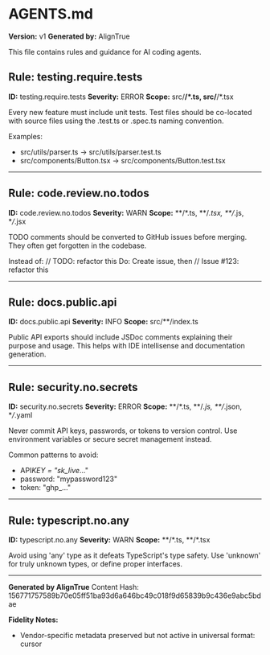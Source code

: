 # AGENTS.md

**Version:** v1
**Generated by:** AlignTrue

This file contains rules and guidance for AI coding agents.

## Rule: testing.require.tests

**ID:** testing.require.tests
**Severity:** ERROR
**Scope:** src/**/\*.ts, src/**/\*.tsx

Every new feature must include unit tests. Test files should be co-located
with source files using the .test.ts or .spec.ts naming convention.

Examples:

- src/utils/parser.ts → src/utils/parser.test.ts
- src/components/Button.tsx → src/components/Button.test.tsx

---

## Rule: code.review.no.todos

**ID:** code.review.no.todos
**Severity:** WARN
**Scope:** **/\*.ts, **/_.tsx, \*\*/_.js, \*_/_.jsx

TODO comments should be converted to GitHub issues before merging.
They often get forgotten in the codebase.

Instead of: // TODO: refactor this
Do: Create issue, then // Issue #123: refactor this

---

## Rule: docs.public.api

**ID:** docs.public.api
**Severity:** INFO
**Scope:** src/\*\*/index.ts

Public API exports should include JSDoc comments explaining their purpose
and usage. This helps with IDE intellisense and documentation generation.

---

## Rule: security.no.secrets

**ID:** security.no.secrets
**Severity:** ERROR
**Scope:** **/\*.ts, **/_.js, \*\*/_.json, \*_/_.yaml

Never commit API keys, passwords, or tokens to version control.
Use environment variables or secure secret management instead.

Common patterns to avoid:

- API*KEY = "sk_live*..."
- password: "mypassword123"
- token: "ghp\_..."

---

## Rule: typescript.no.any

**ID:** typescript.no.any
**Severity:** WARN
**Scope:** **/\*.ts, **/\*.tsx

Avoid using 'any' type as it defeats TypeScript's type safety.
Use 'unknown' for truly unknown types, or define proper interfaces.

---

**Generated by AlignTrue**
Content Hash: 156771757589b70e05ff51ba93d6a646bc49c018f9d65839b9c436e9abc5bdae

**Fidelity Notes:**

- Vendor-specific metadata preserved but not active in universal format: cursor
